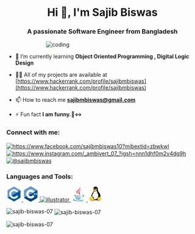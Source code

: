 <h1 align="center">Hi 👋, I'm Sajib Biswas</h1>
<h3 align="center">A passionate Software Engineer from Bangladesh</h3>

<img align="right" alt="coding" width="400" src="https://user-images.githubusercontent.com/55389276/140866485-8fb1c876-9a8f-4d6a-98dc-08c4981eaf70.gif">

<p align="left"> <img src="" /> </p>

- 🌱 I’m currently learning **Object Oriented Programming , Digital Logic Design**

- 👨‍💻 All of my projects are available at [https://www.hackerrank.com/profile/sajibmbiswas](https://www.hackerrank.com/profile/sajibmbiswas)

- 📫 How to reach me **sajibmbiswas@gmail.com**

- ⚡ Fun fact **I am funny.🙂‍↔️**

<h3 align="left">Connect with me:</h3>
<p align="left">
<a href="https://fb.com/https://www.facebook.com/sajibmbiswas10?mibextid=zbwkwl" target="blank"><img align="center" src="https://raw.githubusercontent.com/rahuldkjain/github-profile-readme-generator/master/src/images/icons/Social/facebook.svg" alt="https://www.facebook.com/sajibmbiswas10?mibextid=zbwkwl" height="30" width="40" /></a>
<a href="https://instagram.com/https://www.instagram.com/_ambivert_07_?igsh=nnn1dhf0m2v4dg9h" target="blank"><img align="center" src="https://raw.githubusercontent.com/rahuldkjain/github-profile-readme-generator/master/src/images/icons/Social/instagram.svg" alt="https://www.instagram.com/_ambivert_07_?igsh=nnn1dhf0m2v4dg9h" height="30" width="40" /></a>
<a href="https://www.hackerrank.com/@sajibmbiswas" target="blank"><img align="center" src="https://raw.githubusercontent.com/rahuldkjain/github-profile-readme-generator/master/src/images/icons/Social/hackerrank.svg" alt="@sajibmbiswas" height="30" width="40" /></a>
</p>

<h3 align="left">Languages and Tools:</h3>
<p align="left"> <a href="https://www.cprogramming.com/" target="_blank" rel="noreferrer"> <img src="https://raw.githubusercontent.com/devicons/devicon/master/icons/c/c-original.svg" alt="c" width="40" height="40"/> </a> <a href="https://www.w3schools.com/cpp/" target="_blank" rel="noreferrer"> <img src="https://raw.githubusercontent.com/devicons/devicon/master/icons/cplusplus/cplusplus-original.svg" alt="cplusplus" width="40" height="40"/> </a> <a href="https://www.adobe.com/in/products/illustrator.html" target="_blank" rel="noreferrer"> <img src="https://www.vectorlogo.zone/logos/adobe_illustrator/adobe_illustrator-icon.svg" alt="illustrator" width="40" height="40"/> </a> <a href="https://www.java.com" target="_blank" rel="noreferrer"> <img src="https://raw.githubusercontent.com/devicons/devicon/master/icons/java/java-original.svg" alt="java" width="40" height="40"/> </a> <a href="https://www.linux.org/" target="_blank" rel="noreferrer"> <img src="https://raw.githubusercontent.com/devicons/devicon/master/icons/linux/linux-original.svg" alt="linux" width="40" height="40"/> </a> </p>

<p><img align="left" src="https://github-readme-stats.vercel.app/api/top-langs?username=sajib-biswas-07&show_icons=true&locale=en&layout=compact" alt="sajib-biswas-07" /></p>

<p>&nbsp;<img align="center" src="https://github-readme-stats.vercel.app/api?username=sajib-biswas-07&show_icons=true&locale=en" alt="sajib-biswas-07" /></p>

<p><img align="center" src="https://github-readme-streak-stats.herokuapp.com/?user=sajib-biswas-07&" alt="sajib-biswas-07" /></p>
